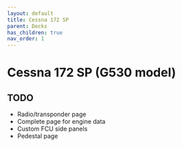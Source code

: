 ```yaml
---
layout: default
title: Cessna 172 SP
parent: Decks
has_children: true
nav_order: 1
---
```


# Cessna 172 SP (G530 model)


## TODO
- Radio/transponder page
- Complete page for engine data
- Custom FCU side panels
- Pedestal page
